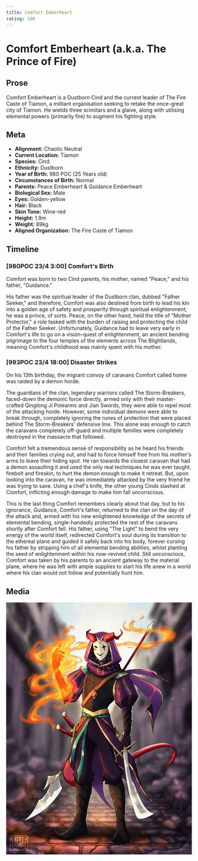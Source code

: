 ```yaml
---
title: Comfort Emberheart
rating: 100
---
```


# Comfort Emberheart (a.k.a. The Prince of Fire)

## Prose

Comfort Emberheart is a Dustborn Cind and the current leader of The Fire Caste of Tiamon, a militant organisation seeking to retake the once-great city of Tiamon. He wields three scimitars and a glaive, along with utilising elemental powers (primarily fire) to augment his fighting style.

## Meta

- **Alignment:** Chaotic Neutral
- **Current Location:** Tiamon
- **Species:** Cind
- **Ethnicity:** Dustborn
- **Year of Birth:** 980 POC (25 Years old)
- **Circumstances of Birth:** Normal
- **Parents:** Peace Emberheart & Guidance Emberheart
- **Biological Sex:** Male
- **Eyes:** Golden-yellow
- **Hair:** Black
- **Skin Tone:** Wine-red
- **Height:** 1.9m
- **Weight:** 89kg
- **Aligned Organization:** The Fire Caste of Tiamon

## Timeline

### [980POC 23/4 3:00] Comfort's Birth

Comfort was born to two Cind parents, his mother, named "Peace," and his father, "Guidance."

His father was the spiritual leader of the Dustborn clan, dubbed "Father Seeker," and therefore, Comfort was also destined from birth to lead his kin into a golden age of safety and prosperity through spiritual enlightenment; he was a prince, of sorts. Peace, on the other hand, held the title of "Mother Protector," a role tasked with the burden of raising and protecting the child of the Father Seeker. Unfortunately, Guidance had to leave very early in Comfort's life to go on a vision-quest of enlightenment, an ancient bending pilgrimage to the four temples of the elements across The Blightlands, meaning Comfort's childhood was mainly spent with his mother.

### [993POC 23/4 18:00] Disaster Strikes

On his 13th birthday, the migrant convoy of caravans Comfort called home was raided by a demon horde.

The guardians of the clan, legendary warriors called The Storm-Breakers, faced-down the demonic force directly, armed only with their master-crafted Qinglong Ji Polearms and Jian Swords, they were able to repel most of the attacking horde. However, some individual demons were able to break through, completely ignoring the runes of protection that were placed behind The Storm-Breakers' defensive line. This alone was enough to catch the caravans completely off-guard and multiple families were completely destroyed in the massacre that followed.

Comfort felt a tremendous sense of responsibility as he heard his friends and their families crying out, and had to force himself free from his mother's arms to leave their hiding spot. He ran towards the closest caravan that had a demon assaulting it and used the only real techniques he was ever taught, firebolt and fireskin, to hurt the demon enough to make it retreat. But, upon looking into the caravan, he was immediately attacked by the very friend he was trying to save. Using a chef's knife, the other young Cinds slashed at Comfort, inflicting enough damage to make him fall unconscious.

This is the last thing Comfort remembers clearly about that day, but to his ignorance, Guidance, Comfort's father, returned to the clan on the day of the attack and, armed with his new enlightened knowledge of the secrets of elemental bending, single-handedly protected the rest of the caravans shortly after Comfort fell. His father, using "The Light" to bend the very energy of the world itself, redirected Comfort's soul during its transition to the ethereal plane and guided it safely back into his body, forever cursing his father by stripping him of all elemental bending abilities, whilst planting the seed of enlightenment within his now-revived child. Still unconscious, Comfort was taken by his parents to an ancient gateway to the material plane, where he was left with ample supplies to start his life anew in a world where his clan would not follow and potentially hunt him.

## Media

![](/assets/img/comfort-sara.jpg)
